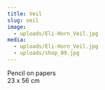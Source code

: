 ```yaml
---
title: Veil
slug: veil
image:
  - uploads/Eli-Horn_Veil.jpg
media:
  - uploads/Eli-Horn_Veil.jpg
  - uploads/shop_09.jpg
---
```


Pencil on papers  
23 x 56 cm
